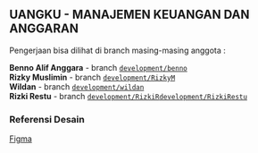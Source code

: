 ## UANGKU - MANAJEMEN KEUANGAN DAN ANGGARAN

Pengerjaan bisa dilihat di branch masing-masing anggota : <br/>

**Benno Alif Anggara** - branch [`development/benno`](https://github.com/BennoAlif/uangku/tree/development/benno) <br/>
**Rizky Muslimin** - branch [`development/RizkyM`](https://github.com/BennoAlif/uangku/tree/development/RizkyM) <br/>
**Wildan** - branch [`development/wildan`](https://github.com/BennoAlif/uangku/tree/development/wildan) <br/>
**Rizki Restu** - branch [`development/RizkiR`](https://github.com/BennoAlif/uangku/tree/development/RizkiR)[`development/RizkiRestu`](https://github.com/BennoAlif/uangku/tree/development/RizkiRestu) <br/>


### Referensi Desain

[Figma](https://www.figma.com/file/MNbcImokzkyGWfiDAgpk9O/UANGKU?node-id=0%3A1)
